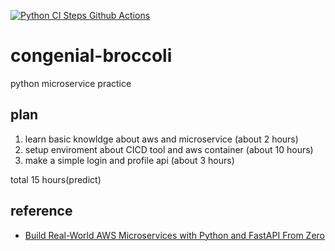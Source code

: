 [![Python CI Steps Github Actions](https://github.com/gj94gj94ao4/congenial-broccoli/actions/workflows/devops.yml/badge.svg)](https://github.com/gj94gj94ao4/congenial-broccoli/actions/workflows/devops.yml)

# congenial-broccoli
python microservice practice

## plan  

1. learn basic knowldge about aws and microservice  (about 2 hours)
2. setup enviroment about CICD tool and aws container   (about 10 hours)
3. make a simple login and profile api   (about 3 hours)

total 15 hours(predict)

## reference

* [Build Real-World AWS Microservices with Python and FastAPI From Zero](https://www.youtube.com/watch?v=SqFFCTNyi88&ab_channel=PragmaticAILabs)
